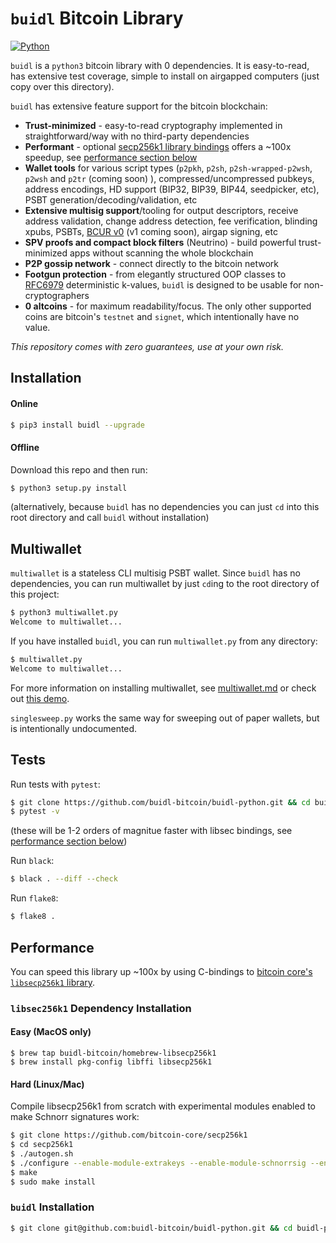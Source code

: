 # `buidl` Bitcoin Library

[![Python](https://github.com/buidl-bitcoin/buidl-python/actions/workflows/python.yml/badge.svg)](https://github.com/buidl-bitcoin/buidl-python/actions/workflows/python.yml)

`buidl` is a `python3` bitcoin library with 0 dependencies.
It is easy-to-read, has extensive test coverage, simple to install on airgapped computers (just copy over this directory).

`buidl` has extensive feature support for the bitcoin blockchain:
* **Trust-minimized** - easy-to-read cryptography implemented in straightforward/way with no third-party dependencies
* **Performant** - optional [secp256k1 library bindings](https://github.com/bitcoin-core/secp256k1) offers a ~100x speedup, see [performance section below](#performance)
* **Wallet tools** for various script types (`p2pkh`, `p2sh`, `p2sh-wrapped-p2wsh`, `p2wsh` and `p2tr` (coming soon) ), compressed/uncompressed pubkeys, address encodings, HD support (BIP32, BIP39, BIP44, seedpicker, etc), PSBT generation/decoding/validation, etc
* **Extensive multisig support**/tooling for output descriptors, receive address validation, change address detection, fee verification, blinding xpubs, PSBTs, [BCUR v0](https://github.com/BlockchainCommons/Research/blob/master/papers/bcr-2020-005-ur.md) (v1 coming soon), airgap signing, etc
* **SPV proofs and compact block filters** (Neutrino) - build powerful trust-minimized apps without scanning the whole blockchain
* **P2P gossip network** - connect directly to the bitcoin network
* **Footgun protection** - from elegantly structured OOP classes to [RFC6979](https://datatracker.ietf.org/doc/html/rfc6979) deterministic k-values, `buidl` is designed to be usable for non-cryptographers
* **0 altcoins** - for maximum readability/focus. The only other supported coins are bitcoin's `testnet` and `signet`, which intentionally have no value.

*This repository comes with zero guarantees, use at your own risk.*

## Installation

#### Online
```bash
$ pip3 install buidl --upgrade
```

#### Offline
Download this repo and then run:
```bash
$ python3 setup.py install
```
(alternatively, because `buidl` has no dependencies you can just `cd` into this root directory and call `buidl` without installation)

## Multiwallet
`multiwallet` is a stateless CLI multisig PSBT wallet.
Since `buidl` has no dependencies, you can run multiwallet by just `cd`ing to the root directory of this project:

```bash
$ python3 multiwallet.py
Welcome to multiwallet...
```

If you have installed `buidl`, you can run `multiwallet.py` from any directory:
```bash
$ multiwallet.py
Welcome to multiwallet...
```

For more information on installing multiwallet, see [multiwallet.md](docs/multiwallet.md) or check out [this demo](https://twitter.com/mflaxman/status/1321503036724989952).

`singlesweep.py` works the same way for sweeping out of paper wallets, but is intentionally undocumented.

## Tests

Run tests with `pytest`:
```bash
$ git clone https://github.com/buidl-bitcoin/buidl-python.git && cd buidl-python
$ pytest -v
```
(these will be 1-2 orders of magnitue faster with libsec bindings, see [performance section below](#performance))

Run `black`:
```bash
$ black . --diff --check
```

Run `flake8`:
```bash
$ flake8 .
```

## Performance

You can speed this library up ~100x by using C-bindings to [bitcoin core's `libsecp256k1` library](https://github.com/bitcoin-core/secp256k1).

### `libsec256k1` Dependency Installation


#### Easy (MacOS only)
```
$ brew tap buidl-bitcoin/homebrew-libsecp256k1
$ brew install pkg-config libffi libsecp256k1
```

#### Hard (Linux/Mac)
Compile libsecp256k1 from scratch with experimental modules enabled to make Schnorr signatures work:
```bash
$ git clone https://github.com/bitcoin-core/secp256k1
$ cd secp256k1
$ ./autogen.sh
$ ./configure --enable-module-extrakeys --enable-module-schnorrsig --enable-experimental
$ make
$ sudo make install
```

### `buidl` Installation

```bash
$ git clone git@github.com:buidl-bitcoin/buidl-python.git && cd buidl-python && python3 -m pip3 install -r requirements-libsec.txt && python3 -m pip install --editable . && cd buidl && python3 libsec_build.py && cd .. && python3 -c "from buidl import *; print('success') if is_libsec_enabled() else print('LIBSEC INSTALL FAIL')"

```
